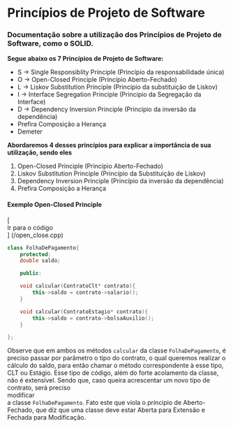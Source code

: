 # Princípios de Projeto de Software
<div>
<h3>Documentação sobre a utilização dos Princípios de Projeto de Software, como o SOLID.</h3>

<b>Segue abaixo os 7 Princípios de Projeto de Software:</b>

- S -> Single Responsiblity Principle (Princípio da responsabilidade única)
- O -> Open-Closed Principle (Princípio Aberto-Fechado)
- L -> Liskov Substitution Principle (Princípio da substituição de Liskov)
- I -> Interface Segregation Principle (Princípio da Segregação da Interface)
- D -> Dependency Inversion Principle (Princípio da inversão da dependência)
- Prefira Composição a Herança
- Demeter 

<b>Abordaremos 4 desses princípios para explicar a importância de sua utilização, sendo eles</b> 

1. Open-Closed Principle (Princípio Aberto-Fechado)
2. Liskov Substitution Principle (Princípio da Substituição de Liskov)
3. Dependency Inversion Principle (Princípio da inversão da dependência)
4. Prefira Composição a Herança
</div>

<div>
<h4>Exemplo Open-Closed Principle</h4>
[<br color:green>Ir para o código</br>] (/open_close.cpp)

```cpp
class FolhaDePagamento{
    protected:
    double saldo;

    public:

    void calcular(ContratoClt* contrato){
        this->saldo = contrato->salario();  
    }

    void calcular(ContratoEstagio* contrato){
        this->saldo = contrato->bolsaAuxilio();
    }

};
```
Observe que em ambos os métodos `calcular` da classe `FolhaDePagamento`, é preciso passar por parâmetro o tipo do contrato, o qual queremos realizar o cálculo do saldo, para então chamar o método correspondente à esse tipo, CLT ou Estágio. Esse tipo de código, além do forte acolamento da classe, não é extensível. Sendo que, caso queira acrescentar um novo tipo de contrato, será preciso <br>modificar</br> a classe `FolhaDePagamento`. Fato este que viola o príncipio de Aberto-Fechado, que diz que uma classe deve estar Aberta para Extensão e Fechada para Modificação. 
</div>

<!-- Enunciado
2. Vocês deve commitar e documentar o código no seu repositório no GitHub. Utilize o Readme do projeto para linkar os códigos e documentar a explicação do exemplo.

- O que é? Para que serve?

- Exemplo que ilustre a sua importância (escolha a linguagem que desejar). Explique o código detalhadamente e onde o princípio esta sendo usado e qual pooblema ele tem resolvido.

3. Você deve enviar o link do seu repositório nesta Tarefa

COLOCAR NO README
Descrição do seu projeto;
Funcionalidades;
Como os usuários podem utilizá-lo;
Onde os usuários podem encontrar ajuda sobre seu projeto;
Autores do projeto --> 
